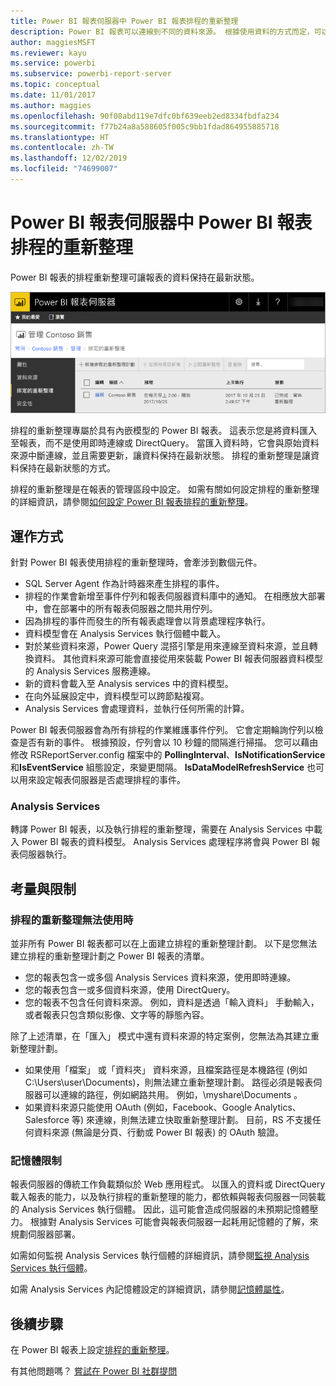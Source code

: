 ```yaml
---
title: Power BI 報表伺服器中 Power BI 報表排程的重新整理
description: Power BI 報表可以連線到不同的資料來源。 根據使用資料的方式而定，可以使用不同的資料來源。
author: maggiesMSFT
ms.reviewer: kayu
ms.service: powerbi
ms.subservice: powerbi-report-server
ms.topic: conceptual
ms.date: 11/01/2017
ms.author: maggies
ms.openlocfilehash: 90f08abd119e7dfc0bf639eeb2ed8334fbdfa234
ms.sourcegitcommit: f77b24a8a588605f005c9bb1fdad864955885718
ms.translationtype: HT
ms.contentlocale: zh-TW
ms.lasthandoff: 12/02/2019
ms.locfileid: "74699007"
---
```

# <a name="power-bi-report-scheduled-refresh-in-power-bi-report-server"></a>Power BI 報表伺服器中 Power BI 報表排程的重新整理
Power BI 報表的排程重新整理可讓報表的資料保持在最新狀態。

![Power BI 報表伺服器內排程的重新整理](media/scheduled-refresh/scheduled-refresh-success.png)

排程的重新整理專屬於具有內嵌模型的 Power BI 報表。 這表示您是將資料匯入至報表，而不是使用即時連線或 DirectQuery。 當匯入資料時，它會與原始資料來源中斷連線，並且需要更新，讓資料保持在最新狀態。 排程的重新整理是讓資料保持在最新狀態的方式。

排程的重新整理是在報表的管理區段中設定。 如需有關如何設定排程的重新整理的詳細資訊，請參閱[如何設定 Power BI 報表排程的重新整理](configure-scheduled-refresh.md)。

## <a name="how-this-works"></a>運作方式
針對 Power BI 報表使用排程的重新整理時，會牽涉到數個元件。

* SQL Server Agent 作為計時器來產生排程的事件。
* 排程的作業會新增至事件佇列和報表伺服器資料庫中的通知。 在相應放大部署中，會在部署中的所有報表伺服器之間共用佇列。
* 因為排程的事件而發生的所有報表處理會以背景處理程序執行。
* 資料模型會在 Analysis Services 執行個體中載入。
* 對於某些資料來源，Power Query 混搭引擎是用來連線至資料來源，並且轉換資料。 其他資料來源可能會直接從用來裝載 Power BI 報表伺服器資料模型的 Analysis Services 服務連線。
* 新的資料會載入至 Analysis services 中的資料模型。
* 在向外延展設定中，資料模型可以跨節點複寫。
* Analysis Services 會處理資料，並執行任何所需的計算。

Power BI 報表伺服器會為所有排程的作業維護事件佇列。 它會定期輪詢佇列以檢查是否有新的事件。 根據預設，佇列會以 10 秒鐘的間隔進行掃描。 您可以藉由修改 RSReportServer.config 檔案中的 **PollingInterval**、**IsNotificationService** 和**IsEventService** 組態設定，來變更間隔。 **IsDataModelRefreshService** 也可以用來設定報表伺服器是否處理排程的事件。

### <a name="analysis-services"></a>Analysis Services
轉譯 Power BI 報表，以及執行排程的重新整理，需要在 Analysis Services 中載入 Power BI 報表的資料模型。 Analysis Services 處理程序將會與 Power BI 報表伺服器執行。

## <a name="considerations-and-limitations"></a>考量與限制
### <a name="when-scheduled-refresh-cant-be-used"></a>排程的重新整理無法使用時
並非所有 Power BI 報表都可以在上面建立排程的重新整理計劃。 以下是您無法建立排程的重新整理計劃之 Power BI 報表的清單。

* 您的報表包含一或多個 Analysis Services 資料來源，使用即時連線。
* 您的報表包含一或多個資料來源，使用 DirectQuery。
* 您的報表不包含任何資料來源。 例如，資料是透過「輸入資料」  手動輸入，或者報表只包含類似影像、文字等的靜態內容。

除了上述清單，在「匯入」  模式中還有資料來源的特定案例，您無法為其建立重新整理計劃。

* 如果使用「檔案」  或「資料夾」  資料來源，且檔案路徑是本機路徑 (例如 C:\Users\user\Documents)，則無法建立重新整理計劃。 路徑必須是報表伺服器可以連線的路徑，例如網路共用。 例如，\\myshare\Documents  。
* 如果資料來源只能使用 OAuth (例如，Facebook、Google Analytics、Salesforce 等) 來連線，則無法建立快取重新整理計劃。 目前，RS 不支援任何資料來源 (無論是分頁、行動或 Power BI 報表) 的 OAuth 驗證。

### <a name="memory-limits"></a>記憶體限制
報表伺服器的傳統工作負載類似於 Web 應用程式。 以匯入的資料或 DirectQuery 載入報表的能力，以及執行排程的重新整理的能力，都依賴與報表伺服器一同裝載的 Analysis Services 執行個體。 因此，這可能會造成伺服器的未預期記憶體壓力。 根據對 Analysis Services 可能會與報表伺服器一起耗用記憶體的了解，來規劃伺服器部署。

如需如何監視 Analysis Services 執行個體的詳細資訊，請參閱[監視 Analysis Services 執行個體](https://docs.microsoft.com/sql/analysis-services/instances/monitor-an-analysis-services-instance)。

如需 Analysis Services 內記憶體設定的詳細資訊，請參閱[記憶體屬性](https://docs.microsoft.com/sql/analysis-services/server-properties/memory-properties)。

## <a name="next-steps"></a>後續步驟
在 Power BI 報表上設定[排程的重新整理](configure-scheduled-refresh.md)。

有其他問題嗎？ [嘗試在 Power BI 社群提問](https://community.powerbi.com/)

